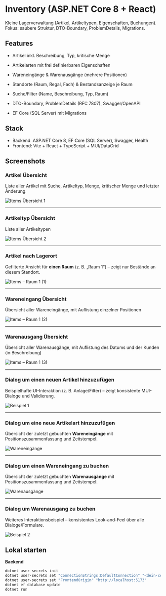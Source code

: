 # Inventory (ASP.NET Core 8 + React)
Kleine Lagerverwaltung (Artikel, Artikeltypen, Eigenschaften, Buchungen). Fokus: saubere Struktur, DTO-Boundary, ProblemDetails, Migrations.

## Features
- Artikel inkl. Beschreibung, Typ, kritische Menge

- Artikelarten mit frei definierbaren Eigenschaften

- Wareneingänge &  Warenausgänge (mehrere Positionen)

- Standorte (Raum, Regal, Fach) & Bestandsanzeige je Raum

- Suche/Filter (Name, Beschreibung, Typ, Raum)

- DTO-Boundary, ProblemDetails (RFC 7807), Swagger/OpenAPI

- EF Core (SQL Server) mit Migrations

## Stack
- Backend: ASP.NET Core 8, EF Core (SQL Server), Swagger, Health
- Frontend: Vite + React + TypeScript + MUI/DataGrid



## Screenshots
### Artikel Übersicht 
Liste aller Artikel mit Suche, Artikeltyp, Menge, kritischer Menge und letzter Änderung.

![Items Übersicht 1](docs/screenshots/Screenshot%202025-09-29%20at%2020-35-21%20Items%20%C3%9Cbersicht.png)

---

### Artikeltyp Übersicht 
Liste aller Artikeltypen

![Items Übersicht 2](docs/screenshots/Screenshot%202025-09-29%20at%2020-35-33%20Items%20%C3%9Cbersicht.png)

---

### Artikel nach Lagerort
Gefilterte Ansicht für **einen Raum** (z. B. „Raum 1“) – zeigt nur Bestände an diesem Standort.

![Items – Raum 1 (1)](docs/screenshots/Screenshot%202025-09-29%20at%2020-36-29%20Items%20%E2%80%93%20Raum%201.png)

---

### Wareneingang Übersicht
Übersicht aller Wareneingänge, mit Auflistung einzelner Positionen

![Items – Raum 1 (2)](docs/screenshots/Screenshot%202025-09-29%20at%2020-36-43%20Items%20%E2%80%93%20Raum%201.png)

---

### Warenausgang Übersicht
Übersicht aller Warenausgänge, mit Auflistung des Datums und der Kunden (in Beschreibung)

![Items – Raum 1 (3)](docs/screenshots/Screenshot%202025-09-29%20at%2020-37-00%20Items%20%E2%80%93%20Raum%201.png)

---

### Dialog um einen neuen Artikel hinzuzufügen
Beispielhafte UI-Interaktion (z. B. Anlage/Filter) – zeigt konsistente MUI-Dialoge und Validierung.

![Beispiel 1](docs/screenshots/Screenshot%202025-09-29%20at%2020-37-13%20Items%20%C3%9Cbersicht.png)

---

### Dialog um eine neue Artikelart hinzuzufügen
Übersicht der zuletzt gebuchten **Wareneingänge** mit Positionszusammenfassung und Zeitstempel.

![Wareneingänge](docs/screenshots/Screenshot%202025-09-29%20at%2020-37-24%20Items%20%C3%9Cbersicht.png)

---

### Dialog um einen Wareneingang zu buchen
Übersicht der zuletzt gebuchten **Warenausgänge** mit Positionszusammenfassung und Zeitstempel.

![Warenausgänge](docs/screenshots/Screenshot%202025-09-29%20at%2020-37-41%20Items%20%C3%9Cbersicht.png)

---

### Dialog um Warenausgang zu buchen
Weiteres Interaktionsbeispiel – konsistentes Look-and-Feel über alle Dialoge/Formulare.

![Beispiel 2](docs/screenshots/Screenshot%202025-09-29%20at%2020-37-57%20Items%20%C3%9Cbersicht.png)


## Lokal starten
**Backend**
```bash
dotnet user-secrets init
dotnet user-secrets set "ConnectionStrings:DefaultConnection" "<dein-conn-string>"
dotnet user-secrets set "FrontendOrigin" "http://localhost:5173"
dotnet ef database update
dotnet run

